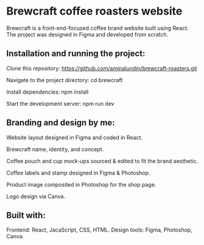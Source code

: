 # Brewcraft coffee roasters website 

Brewcraft is a front-end-focused coffee brand website built using React. The project was designed in Figma and developed from scratch.

## Installation and running the project:

Clone this repository:
https://github.com/aminalundin/brewcraft-roasters.git

Navigate to the project directory:
cd brewcraft

Install dependencies:
npm install

Start the development server:
npm run dev

## Branding and design by me: 

Website layout designed in Figma and coded in React.

Brewcraft name, identity, and concept.

Coffee pouch and cup mock-ups sourced & edited to fit the brand aesthetic.

Coffee labels and stamp designed in Figma & Photoshop.

Product image composited in Photoshop for the shop page.

Logo design via Canva.

## Built with: 

Frontend: React, JacaScript, CSS, HTML.
Design tools: Figma, Photoshop, Canva.
